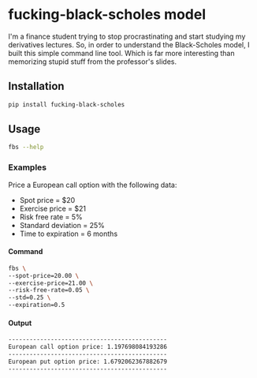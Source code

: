 # fucking-black-scholes model

I'm a finance student trying to stop procrastinating and start studying my derivatives lectures. So, in order to
understand the Black-Scholes model, I built this simple command line tool. Which is far more interesting than memorizing
stupid stuff from the professor's slides.

## Installation

```bash
pip install fucking-black-scholes
```

## Usage

```bash
fbs --help
```

### Examples

Price a European call option with the following data:
- Spot price = $20
- Exercise price = $21
- Risk free rate = 5%
- Standard deviation = 25%
- Time to expiration = 6 months

#### Command
```bash
fbs \
--spot-price=20.00 \
--exercise-price=21.00 \
--risk-free-rate=0.05 \
--std=0.25 \
--expiration=0.5
```

#### Output

```bash
---------------------------------------------
European call option price: 1.197698084193286
---------------------------------------------
European put option price: 1.6792062367882679
---------------------------------------------
```